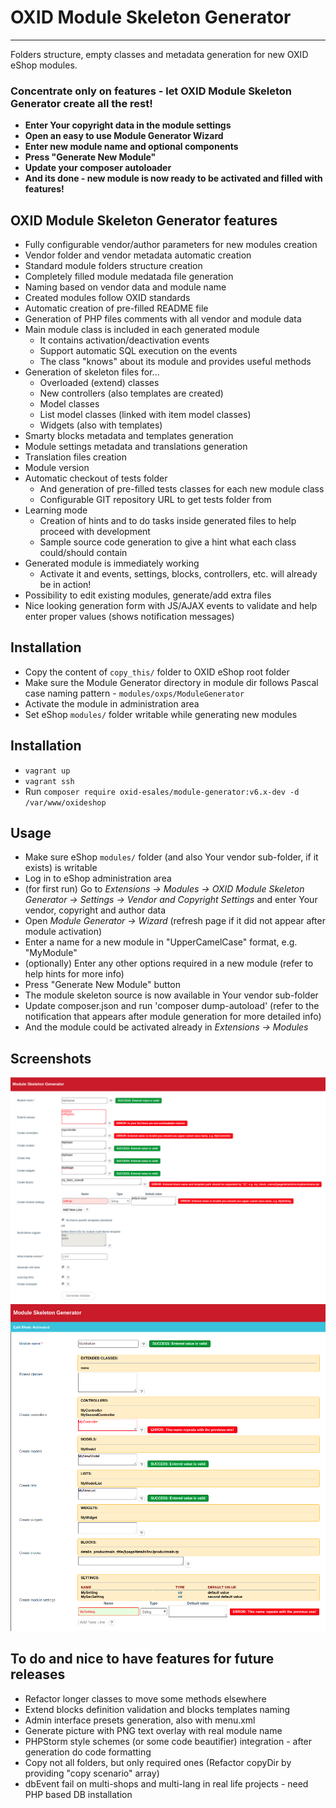 # OXID Module Skeleton Generator

----

Folders structure, empty classes and metadata generation for new OXID eShop modules.

### Concentrate only on features - let OXID Module Skeleton Generator create all the rest!
 * **Enter Your copyright data in the module settings**
 * **Open an easy to use Module Generator Wizard**
 * **Enter new module name and optional components**
 * **Press "Generate New Module"** 
 * **Update your composer autoloader** 
 * **And its done - new module is now ready to be activated and filled with features!**

## OXID Module Skeleton Generator features
 - Fully configurable vendor/author parameters for new modules creation
 - Vendor folder and vendor metadata automatic creation
 - Standard module folders structure creation
 - Completely filled module medatada file generation
 - Naming based on vendor data and module name
 - Created modules follow OXID standards
 - Automatic creation of pre-filled README file
 - Generation of PHP files comments with all vendor and module data
 - Main module class is included in each generated module
    - It contains activation/deactivation events
    - Support automatic SQL execution on the events
    - The class "knows" about its module and provides useful methods
 - Generation of skeleton files for...
    - Overloaded (extend) classes
    - New controllers (also templates are created)
    - Model classes
    - List model classes (linked with item model classes)
    - Widgets (also with templates)
 - Smarty blocks metadata and templates generation
 - Module settings metadata and translations generation
 - Translation files creation 
 - Module version
 - Automatic checkout of tests folder
    - And generation of pre-filled tests classes for each new module class
    - Configurable GIT repository URL to get tests folder from
 - Learning mode
    - Creation of hints and to do tasks inside generated files to help proceed with development
    - Sample source code generation to give a hint what each class could/should contain
 - Generated module is immediately working
    - Activate it and events, settings, blocks, controllers, etc. will already be in action!
 - Possibility to edit existing modules, generate/add extra files
 - Nice looking generation form with JS/AJAX events to validate and help enter proper values (shows notification messages)
 
## Installation
 - Copy the content of `copy_this/` folder to OXID eShop root folder
 - Make sure the Module Generator directory in module dir follows Pascal case naming pattern - `modules/oxps/ModuleGenerator`
 - Activate the module in administration area
 - Set eShop `modules/` folder writable while generating new modules

## Installation
 - `vagrant up`
 - `vagrant ssh`
 - Run `composer require oxid-esales/module-generator:v6.x-dev -d /var/www/oxideshop`

## Usage
 - Make sure eShop `modules/` folder (and also Your vendor sub-folder, if it exists) is writable
 - Log in to eShop administration area
 - (for first run) Go to _Extensions -> Modules -> OXID Module Skeleton Generator -> Settings -> Vendor and Copyright Settings_ and enter Your vendor, copyright and author data
 - Open _Module Generator -> Wizard_ (refresh page if it did not appear after module activation)
 - Enter a name for a new module in "UpperCamelCase" format, e.g. "MyModule"
 - (optionally) Enter any other options required in a new module (refer to help hints for more info)
 - Press "Generate New Module" button
 - The module skeleton source is now available in Your vendor sub-folder
 - Update composer.json and run 'composer dump-autoload' (refer to the notification that appears after module generation for more detailed info)
 - And the module could be activated already in _Extensions -> Modules_
## Screenshots
 ![alt text](out/pictures/module_generator_zoom.png)
 ![alt text](out/pictures/edit_mode.png)

## To do and nice to have features for future releases
 - Refactor longer classes to move some methods elsewhere
 - Extend blocks definition validation and blocks templates naming
 - Admin interface presets generation, also with menu.xml
 - Generate picture with PNG text overlay with real module name
 - PHPStorm style schemes (or some code beautifier) integration - after generation do code formatting
 - Copy not all folders, but only required ones (Refactor copyDir by providing "copy scenario" array)
 - dbEvent fail on multi-shops and multi-lang in real life projects - need PHP based DB installation

